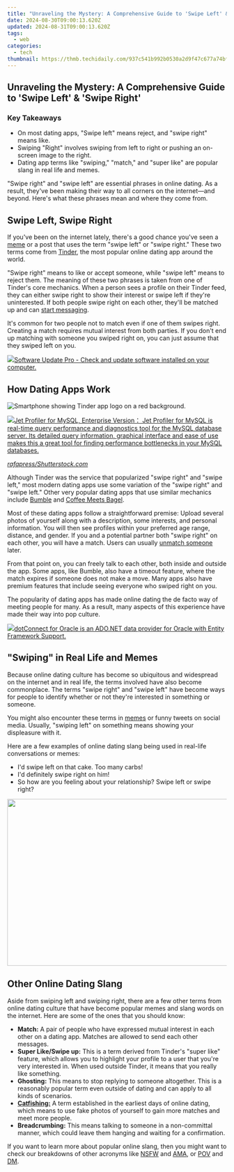 ```yaml
---
title: "Unraveling the Mystery: A Comprehensive Guide to 'Swipe Left' & 'Swipe Right'"
date: 2024-08-30T09:00:13.620Z
updated: 2024-08-31T09:00:13.620Z
tags:
  - web
categories:
  - tech
thumbnail: https://thmb.techidaily.com/937c541b992b0530a2d9f47c677a74bf9df2301f6046e8bfec9f3c89d8f0ff48.jpg
---
```


## Unraveling the Mystery: A Comprehensive Guide to 'Swipe Left' & 'Swipe Right'

### Key Takeaways

* On most dating apps, "Swipe left" means reject, and "swipe right" means like.
* Swiping "Right" involves swiping from left to right or pushing an on-screen image to the right.
* Dating app terms like "swiping," "match," and "super like" are popular slang in real life and memes.

 "Swipe right" and "swipe left" are essential phrases in online dating. As a result, they've been making their way to all corners on the internet—and beyond. Here's what these phrases mean and where they come from.

##  Swipe Left, Swipe Right

 If you've been on the internet lately, there's a good chance you've seen a [meme](https://digital-screen-recording.techidaily.com/in-2024-boosting-your-gaming-footage-on-latest-windows-11/) or a post that uses the term "swipe left" or "swipe right." These two terms come from [Tinder](https://tinder.com/), the most popular online dating app around the world.

 "Swipe right" means to like or accept someone, while "swipe left" means to reject them. The meaning of these two phrases is taken from one of Tinder's core mechanics. When a person sees a profile on their Tinder feed, they can either swipe right to show their interest or swipe left if they're uninterested. If both people swipe right on each other, they'll be matched up and can [start messaging](https://activate-lock.techidaily.com/bypass-icloud-activation-lock-with-imei-code-from-your-apple-iphone-6s-plus-by-drfone-ios/).

 It's common for two people not to match even if one of them swipes right. Creating a match requires mutual interest from both parties. If you don't end up matching with someone you swiped right on, you can just assume that they swiped left on you.

<!-- affiliate ads begin -->
<a href="https://order.glarysoft.com/order/checkout.php?PRODS=4691139&QTY=1&AFFILIATE=108875&CART=1"><img src="https://secure.avangate.com/images/merchant/6734fa703f6633ab896eecbdfad8953a/products/SU-200-1.png" border="0">Software Update Pro - Check and update software installed on your computer. </a>
<!-- affiliate ads end -->
##  How Dating Apps Work

![Smartphone showing Tinder app logo on a red background.](https://static1.howtogeekimages.com/wordpress/wp-content/uploads/2021/08/tinder-app-logo-smartphone.jpg) 

<!-- affiliate ads begin -->
<a href="https://secure.2checkout.com/order/checkout.php?PRODS=4576829&QTY=1&AFFILIATE=108875&CART=1"><img src="https://secure.avangate.com/images/merchant/9e740b84bb48a64dde25061566299467/products/copy_1_jp_box_big.png" border="0">Jet Profiler for MySQL, Enterprise Version： Jet Profiler for MySQL is real-time query performance and diagnostics tool for the MySQL database server. Its detailed query information, graphical interface and ease of use makes this a great tool for finding performance bottlenecks in your MySQL databases. </a>
<!-- affiliate ads end -->
_[rafapress/Shutterstock.com](https://www.shutterstock.com/image-photo/april-2-2019-brazil-tinder-logo-1357581854)_

 Although Tinder was the service that popularized "swipe right" and "swipe left," most modern dating apps use some variation of the "swipe right" and "swipe left." Other very popular dating apps that use similar mechanics include [Bumble](https://bumble.com/) and [Coffee Meets Bagel](https://coffeemeetsbagel.com/).

 Most of these dating apps follow a straightforward premise: Upload several photos of yourself along with a description, some interests, and personal information. You will then see profiles within your preferred age range, distance, and gender. If you and a potential partner both "swipe right" on each other, you will have a match. Users can usually [unmatch someone](https://facebook-video-recording.techidaily.com/new-comprehensive-guide-to-multitasking-audience-interactions-via-fb-live/) later.

 From that point on, you can freely talk to each other, both inside and outside the app. Some apps, like Bumble, also have a timeout feature, where the match expires if someone does not make a move. Many apps also have premium features that include seeing everyone who swiped right on you.

 The popularity of dating apps has made online dating the de facto way of meeting people for many. As a result, many aspects of this experience have made their way into pop culture.

<!-- affiliate ads begin -->
<a href="https://checkout.devart.com/order/checkout.php?PRODS=5023555&QTY=1&AFFILIATE=108875&CART=1"><img src="https://secure.avangate.com/images/merchant/45b430710ad04765a6afd58d9d9fafca/products/dotConnect_O.png" border="0">dotConnect for Oracle is an ADO.NET data provider for Oracle with Entity Framework Support.</a>
<!-- affiliate ads end -->
##  "Swiping" in Real Life and Memes

 Because online dating culture has become so ubiquitous and widespread on the internet and in real life, the terms involved have also become commonplace. The terms "swipe right" and "swipe left" have become ways for people to identify whether or not they're interested in something or someone.

 You might also encounter these terms in [memes](https://digital-screen-recording.techidaily.com/in-2024-boosting-your-gaming-footage-on-latest-windows-11/) or funny tweets on social media. Usually, "swiping left" on something means showing your displeasure with it.

 Here are a few examples of online dating slang being used in real-life conversations or memes:

* I'd swipe left on that cake. Too many carbs!
* I'd definitely swipe right on him!
* So how are you feeling about your relationship? Swipe left or swipe right?

<!-- affiliate ads begin -->
<a href="https://ship7com.pxf.io/c/5597632/1509856/17634" target="_top" id="1509856"><img src="//a.impactradius-go.com/display-ad/17634-1509856" border="0" alt="" width="730" height="383"/></a>
<!-- affiliate ads end -->
##  Other Online Dating Slang

 Aside from swiping left and swiping right, there are a few other terms from online dating culture that have become popular memes and slang words on the internet. Here are some of the ones that you should know:

* **Match:** A pair of people who have expressed mutual interest in each other on a dating app. Matches are allowed to send each other messages.
* **Super Like/Swipe up:** This is a term derived from Tinder's "super like" feature, which allows you to highlight your profile to a user that you're very interested in. When used outside Tinder, it means that you really like something.
* **Ghosting:** This means to stop replying to someone altogether. This is a reasonably popular term even outside of dating and can apply to all kinds of scenarios.
* **[Catfishing:](https://sound-issues.techidaily.com/ways-to-switch-off-windows-10s-built-in-speaker-amplification-settings/)** A term established in the earliest days of online dating, which means to use fake photos of yourself to gain more matches and meet more people.
* **Breadcrumbing:** This means talking to someone in a non-committal manner, which could leave them hanging and waiting for a confirmation.

 If you want to learn more about popular online slang, then you might want to check our breakdowns of other acronyms like [NSFW](https://some-guidance.techidaily.com/twitter-video-download-tool-for-mp3-conversion-for-2024/) and [AMA](https://win-able.techidaily.com/say-goodbye-to-interruptions-effective-ways-to-address-and-prevent-cityskies-crashing-episodes-updated-strategies-from-2024/), or [POV](https://article-files.techidaily.com/2024-approved-get-crystal-clear-iphone-photos-with-our-free-red-eye-toolkit/) and [DM](https://howto.techidaily.com/fixes-for-apps-keep-crashing-on-oppo-a59-5g-drfone-by-drfone-fix-android-problems-fix-android-problems/).

<ins class="adsbygoogle"
     style="display:block"
     data-ad-format="autorelaxed"
     data-ad-client="ca-pub-7571918770474297"
     data-ad-slot="1223367746"></ins>



<ins class="adsbygoogle"
     style="display:block"
     data-ad-client="ca-pub-7571918770474297"
     data-ad-slot="8358498916"
     data-ad-format="auto"
     data-full-width-responsive="true"></ins>



